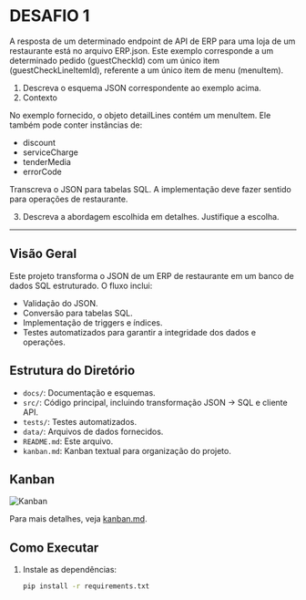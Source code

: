 # DESAFIO 1

A resposta de um determinado endpoint de API de ERP para uma loja de um restaurante está no arquivo ERP.json. Este exemplo corresponde a um determinado pedido (guestCheckId) com um único item (guestCheckLineItemId), referente a um único item de menu (menuItem).

1. Descreva o esquema JSON correspondente ao exemplo acima.
2. Contexto

No exemplo fornecido, o objeto detailLines contém um menuItem. Ele também pode conter instâncias de:
- discount
- serviceCharge
- tenderMedia
- errorCode

Transcreva o JSON para tabelas SQL. A implementação deve fazer sentido para operações de restaurante.

  3. Descreva a abordagem escolhida em detalhes. Justifique a escolha.

---------

## Visão Geral
Este projeto transforma o JSON de um ERP de restaurante em um banco de dados SQL estruturado. O fluxo inclui:
- Validação do JSON.
- Conversão para tabelas SQL.
- Implementação de triggers e índices.
- Testes automatizados para garantir a integridade dos dados e operações.

## Estrutura do Diretório
- `docs/`: Documentação e esquemas.
- `src/`: Código principal, incluindo transformação JSON → SQL e cliente API.
- `tests/`: Testes automatizados.
- `data/`: Arquivos de dados fornecidos.
- `README.md`: Este arquivo.
- `kanban.md`: Kanban textual para organização do projeto.

## Kanban
![Kanban](docs/kanban_board.png)

Para mais detalhes, veja [kanban.md](kanban.md).

## Como Executar
1. Instale as dependências:
   ```bash
   pip install -r requirements.txt

